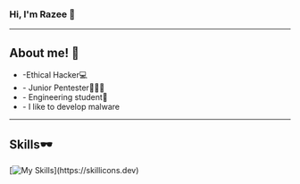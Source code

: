 ### Hi, I'm Razee 👋
_____
<h2>About me! 👤</h2>
<ul> 
 <li>-Ethical Hacker💻</li>
  
 <li>- Junior Pentester👨🏻‍💻</li>
  
 <li>- Engineering student🏫</li>
  
 <li> - I like to develop malware </li>
</ul>

______

<h2>Skills🕶️</h2>

[![My Skills](https://skillicons.dev/icons?i=kali,js,bash,docker,discord,github,linux,neovim,notion,py,vscode,)](https://skillicons.dev)
